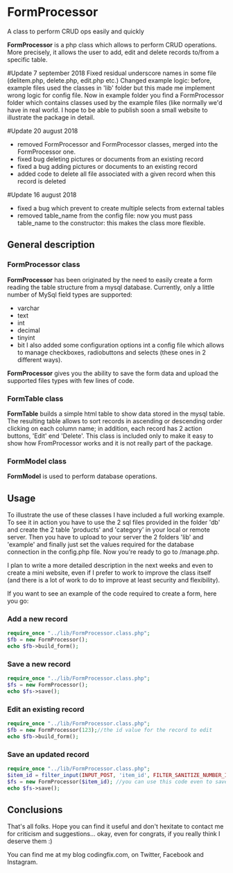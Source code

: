 # FormProcessor
A class to perform CRUD ops easily and quickly

**FormProcessor** is a php class which allows to perform CRUD
operations. More precisely, it allows the user to add, edit and delete records
to/from a specific table.

#Update 7 september 2018
Fixed residual underscore names in some file (delitem.php, delete.php, edit.php etc.)
Changed example logic: before, example files used the classes in 'lib' folder but this made me implement wrong logic for config file. Now in example folder you find a FormProcessor folder which contains classes used by the example files (like normally we'd have in real world.
I hope to be able to publish soon a small website to illustrate the package in detail.

#Update 20 august 2018
- removed FormProcessor and FormProcessor classes, merged into the FormProcessor one.
- fixed bug deleting pictures or documents from an existing record
- fixed a bug adding pictures or documents to an existing record
- added code to delete all file associated with a given record when this record is deleted

#Update 16 august 2018
- fixed a bug which prevent to create multiple selects from external tables
- removed table_name from the config file: now you must pass table_name to the 
  constructor: this makes the class more flexible.


## General description

### FormProcessor class

**FormProcessor** has been originated  by the need to easily create a form
reading the table structure from a mysql database. Currently, only a little 
number of MySql field types are supported:
- varchar
- text
- int
- decimal
- tinyint
- bit
I also added some configuration options int a config file which allows to manage
checkboxes, radiobuttons and selects (these ones in 2 different ways).

**FormProcessor** gives you the ability to save the form data and upload the supported 
files types with few lines of code. 

### FormTable class

**FormTable** builds a simple html table to show data stored in the mysql table. 
The resulting table allows to sort records in ascending or descending order clicking
on each column name; in addition, each record has 2 action buttons, 'Edit' end
'Delete'. This class is included only to make it easy to show how FromProcessor works
and it is not really part of the package.

### FormModel class

**FormModel** is used to perform database operations.

## Usage
To illustrate the use of these classes I have included a full working example.
To see it in action you have to use the 2 sql files provided in the folder 'db'
and create the 2 table 'products' and 'category' in your local or remote server.
Then you have to upload to your server the 2 folders 'lib' and 'example' and
finally just set the values required for the database connection in the
config.php file. Now you're ready to go to <yourserver>/manage.php.

I plan to write a more detailed description in the next weeks and even to
create a mini website, even if I prefer to work to improve the class itself
(and there is a lot of work to do to improve at least security and flexibility).

If you want to see an example of the code required to create a form, here you go:
### Add a new record
```php
require_once "../lib/FormProcessor.class.php";
$fb = new FormProcessor();
echo $fb->build_form();
```

### Save a new record
```php
require_once "../lib/FormProcessor.class.php";
$fs = new FormProcessor();
echo $fs->save();
```

### Edit an existing record
```php
require_once "../lib/FormProcessor.class.php";
$fb = new FormProcessor(123);//the id value for the record to edit
echo $fb->build_form();
```

### Save an updated record
```php
require_once "../lib/FormProcessor.class.php";
$item_id = filter_input(INPUT_POST, 'item_id', FILTER_SANITIZE_NUMBER_INT);
$fs = new FormProcessor($item_id); //you can use this code even to save a new record: if $item_id is null there is no problem
echo $fs->save();
```

## Conclusions

That's all folks. Hope you can find it useful and don't hexitate to contact me
for criticism and suggestions... okay, even for congrats, if you really think
I deserve them :)

You can find me at my blog codingfix.com, on Twitter, Facebook and Instagram.
